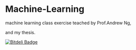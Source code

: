Machine-Learning
================

machine learning class exercise teached by Prof.Andrew Ng,

and my thesis.


[![Bitdeli Badge](https://d2weczhvl823v0.cloudfront.net/jiangnanHugo/machine-learning/trend.png)](https://bitdeli.com/free "Bitdeli Badge")

